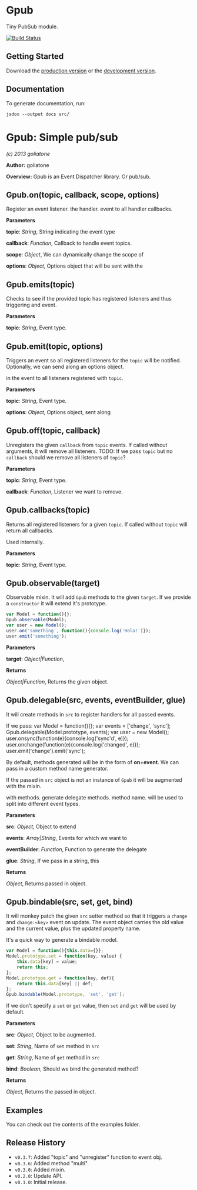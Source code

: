 # Gpub

Tiny PubSub module.

[![Build Status](https://secure.travis-ci.org/goliatone/gpub.png)](http://travis-ci.org/goliatone/gpub)

## Getting Started
Download the [production version][min] or the [development version][max].

[min]: https://raw.github.com/goliatone/gpub/master/dist/gpub.min.js
[max]: https://raw.github.com/goliatone/gpub/master/dist/gpub.js


## Documentation

To generate documentation, run:

`jsdox --output docs src/`


Gpub: Simple pub/sub
====================
*(c) 2013 goliatone*

**Author:** goliatone

**Overview:** Gpub is an Event Dispatcher library. Or pub/sub.

Gpub.on(topic, callback, scope, options)
----------------------------------------
Register an event listener.
the handler.
event to all handler callbacks.


**Parameters**

**topic**:  *String*,  String indicating the event type

**callback**:  *Function*,  Callback to handle event topics.

**scope**:  *Object*,  We can dynamically change the scope of

**options**:  *Object*,  Options object that will be sent with the

Gpub.emits(topic)
-----------------
Checks to see if the provided topic has
registered listeners and thus triggering
and event.


**Parameters**

**topic**:  *String*,  Event type.

Gpub.emit(topic, options)
-------------------------
Triggers an event so all registered listeners
for the `topic` will be notified.
Optionally, we can send along an options object.

in the event to all listeners
registered with `topic`.


**Parameters**

**topic**:  *String*,  Event type.

**options**:  *Object*,  Options object, sent along

Gpub.off(topic, callback)
-------------------------
Unregisters the given `callback` from `topic`
events.
If called without arguments, it will remove all
listeners.
TODO: If we pass `topic` but no `callback` should we
remove all listeners of `topic`?



**Parameters**

**topic**:  *String*,  Event type.

**callback**:  *Function*,  Listener we want to remove.

Gpub.callbacks(topic)
---------------------
Returns all registered listeners for
a given `topic`.
If called without `topic` will return all
callbacks.

Used internally.



**Parameters**

**topic**:  *String*,  Event type.

Gpub.observable(target)
-----------------------
Observable mixin. It will add `Gpub` methods
to the given `target`.
If we provide a `constructor` it will extend
it's prototype.

```javascript
var Model = function(){};
Gpub.observable(Model);
var user = new Model();
user.on('something', function(){console.log('Hola!')});
user.emit('something');
```



**Parameters**

**target**:  *Object|Function*,  


**Returns**

*Object|Function*,  Returns the given object.

Gpub.delegable(src, events, eventBuilder, glue)
-----------------------------------------------
It will create methods in `src` to register
handlers for all passed events.

If we pass:
var Model = function(){};
var events = ['change', 'sync'];
Gpub.delegable(Model.prototype, events);
var user = new Model();
user.onsync(function(e){console.log('sync\'d', e)});
user.onchange(function(e){console.log('changed', e)});
user.emit('change').emit('sync');

By default, methods generated will be in the form
of **on**+**event**.
We can pass in a custom method name generator.

If the passed in `src` object is not an instance
of `Gpub` it will be augmented with the mixin.

with methods.
generate delegate methods.
method name.
will be used to split into different
event types.


**Parameters**

**src**:  *Object*,  Object to extend

**events**:  *Array|String*,  Events for which we want to

**eventBuilder**:  *Function*,  Function to generate the delegate

**glue**:  *String*,  If we pass in a string, this

**Returns**

*Object*,  Returns passed in object.

Gpub.bindable(src, set, get, bind)
----------------------------------
It will monkey patch the given `src` setter
method so that it triggers a `change` and `change:<key>`
event on update. The event object carries the old value
and the current value, plus the updated property name.

It's a quick way to generate a bindable model.

```javascript
var Model = function(){this.data={}};
Model.prototype.set = function(key, value) {
    this.data[key] = value;
    return this;
};
Model.prototype.get = function(key, def){
    return this.data[key] || def;
};
Gpub.bindable(Model.prototype, 'set', 'get');
```
If we don't specify a `set` or `get` value, then
`set` and `get` will be used by default.



**Parameters**

**src**:  *Object*,  Object to be augmented.

**set**:  *String*,  Name of `set` method in `src`

**get**:  *String*,  Name of `get` method in `src`

**bind**:  *Boolean*,  Should we bind the generated method?

**Returns**

*Object*,  Returns the passed in object.

## Examples
You can check out the contents of the examples folder.

## Release History

* `v0.3.7`: Added "topic" and "unregister" function to event obj.
* `v0.3.6`: Added method "multi".
* `v0.3.0`: Added mixin.
* `v0.2.0`: Update API.
* `v0.1.0`: Initial release.
